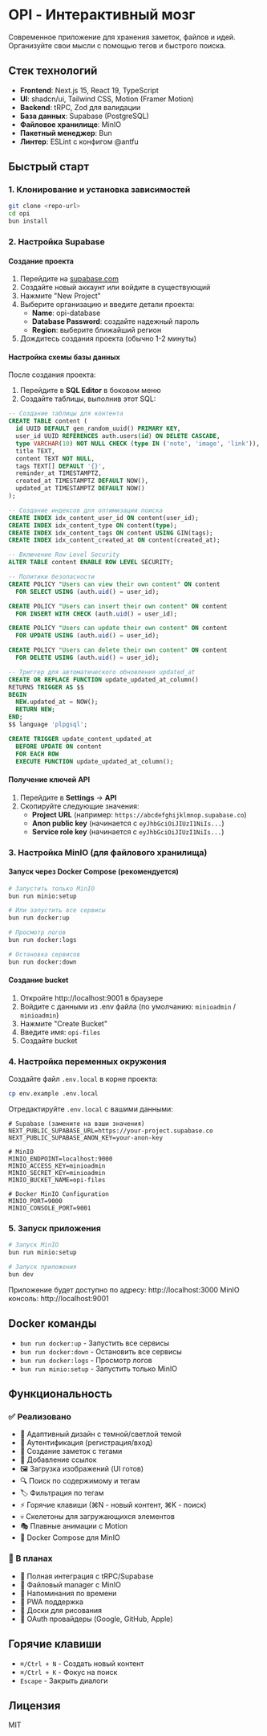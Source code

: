 # OPI - Интерактивный мозг

Современное приложение для хранения заметок, файлов и идей. Организуйте свои мысли с помощью тегов и быстрого поиска.

## Стек технологий

- **Frontend**: Next.js 15, React 19, TypeScript
- **UI**: shadcn/ui, Tailwind CSS, Motion (Framer Motion)
- **Backend**: tRPC, Zod для валидации
- **База данных**: Supabase (PostgreSQL)
- **Файловое хранилище**: MinIO
- **Пакетный менеджер**: Bun
- **Линтер**: ESLint с конфигом @antfu

## Быстрый старт

### 1. Клонирование и установка зависимостей

```bash
git clone <repo-url>
cd opi
bun install
```

### 2. Настройка Supabase

#### Создание проекта

1. Перейдите на [supabase.com](https://supabase.com)
2. Создайте новый аккаунт или войдите в существующий
3. Нажмите "New Project"
4. Выберите организацию и введите детали проекта:
   - **Name**: opi-database
   - **Database Password**: создайте надежный пароль
   - **Region**: выберите ближайший регион
5. Дождитесь создания проекта (обычно 1-2 минуты)

#### Настройка схемы базы данных

После создания проекта:

1. Перейдите в **SQL Editor** в боковом меню
2. Создайте таблицы, выполнив этот SQL:

```sql
-- Создание таблицы для контента
CREATE TABLE content (
  id UUID DEFAULT gen_random_uuid() PRIMARY KEY,
  user_id UUID REFERENCES auth.users(id) ON DELETE CASCADE,
  type VARCHAR(10) NOT NULL CHECK (type IN ('note', 'image', 'link')),
  title TEXT,
  content TEXT NOT NULL,
  tags TEXT[] DEFAULT '{}',
  reminder_at TIMESTAMPTZ,
  created_at TIMESTAMPTZ DEFAULT NOW(),
  updated_at TIMESTAMPTZ DEFAULT NOW()
);

-- Создание индексов для оптимизации поиска
CREATE INDEX idx_content_user_id ON content(user_id);
CREATE INDEX idx_content_type ON content(type);
CREATE INDEX idx_content_tags ON content USING GIN(tags);
CREATE INDEX idx_content_created_at ON content(created_at);

-- Включение Row Level Security
ALTER TABLE content ENABLE ROW LEVEL SECURITY;

-- Политики безопасности
CREATE POLICY "Users can view their own content" ON content
  FOR SELECT USING (auth.uid() = user_id);

CREATE POLICY "Users can insert their own content" ON content
  FOR INSERT WITH CHECK (auth.uid() = user_id);

CREATE POLICY "Users can update their own content" ON content
  FOR UPDATE USING (auth.uid() = user_id);

CREATE POLICY "Users can delete their own content" ON content
  FOR DELETE USING (auth.uid() = user_id);

-- Триггер для автоматического обновления updated_at
CREATE OR REPLACE FUNCTION update_updated_at_column()
RETURNS TRIGGER AS $$
BEGIN
  NEW.updated_at = NOW();
  RETURN NEW;
END;
$$ language 'plpgsql';

CREATE TRIGGER update_content_updated_at
  BEFORE UPDATE ON content
  FOR EACH ROW
  EXECUTE FUNCTION update_updated_at_column();
```

#### Получение ключей API

1. Перейдите в **Settings** → **API**
2. Скопируйте следующие значения:
   - **Project URL** (например: `https://abcdefghijklmnop.supabase.co`)
   - **Anon public key** (начинается с `eyJhbGciOiJIUzI1NiIs...`)
   - **Service role key** (начинается с `eyJhbGciOiJIUzI1NiIs...`)

### 3. Настройка MinIO (для файлового хранилища)

#### Запуск через Docker Compose (рекомендуется)

```bash
# Запустить только MinIO
bun run minio:setup

# Или запустить все сервисы
bun run docker:up

# Просмотр логов
bun run docker:logs

# Остановка сервисов
bun run docker:down
```

#### Создание bucket

1. Откройте http://localhost:9001 в браузере
2. Войдите с данными из .env файла (по умолчанию: `minioadmin` / `minioadmin`)
3. Нажмите "Create Bucket"
4. Введите имя: `opi-files`
5. Создайте bucket

### 4. Настройка переменных окружения

Создайте файл `.env.local` в корне проекта:

```bash
cp env.example .env.local
```

Отредактируйте `.env.local` с вашими данными:

```env
# Supabase (замените на ваши значения)
NEXT_PUBLIC_SUPABASE_URL=https://your-project.supabase.co
NEXT_PUBLIC_SUPABASE_ANON_KEY=your-anon-key

# MinIO
MINIO_ENDPOINT=localhost:9000
MINIO_ACCESS_KEY=minioadmin
MINIO_SECRET_KEY=minioadmin
MINIO_BUCKET_NAME=opi-files

# Docker MinIO Configuration
MINIO_PORT=9000
MINIO_CONSOLE_PORT=9001
```

### 5. Запуск приложения

```bash
# Запуск MinIO
bun run minio:setup

# Запуск приложения
bun dev
```

Приложение будет доступно по адресу: http://localhost:3000
MinIO консоль: http://localhost:9001

## Docker команды

- `bun run docker:up` - Запустить все сервисы
- `bun run docker:down` - Остановить все сервисы  
- `bun run docker:logs` - Просмотр логов
- `bun run minio:setup` - Запустить только MinIO

## Функциональность

### ✅ Реализовано

- 🎨 Адаптивный дизайн с темной/светлой темой
- 🔐 Аутентификация (регистрация/вход)
- 📝 Создание заметок с тегами
- 🔗 Добавление ссылок
- 🖼️ Загрузка изображений (UI готов)
- 🔍 Поиск по содержимому и тегам
- 🏷️ Фильтрация по тегам
- ⚡ Горячие клавиши (⌘N - новый контент, ⌘K - поиск)
- 💀 Скелетоны для загружающихся элементов
- 🎭 Плавные анимации с Motion
- 🐳 Docker Compose для MinIO

### 🚧 В планах

- 🔌 Полная интеграция с tRPC/Supabase
- 📁 Файловый manager с MinIO
- 🔔 Напоминания по времени
- 📱 PWA поддержка
- 🎨 Доски для рисования
- 🔗 OAuth провайдеры (Google, GitHub, Apple)

## Горячие клавиши

- `⌘/Ctrl + N` - Создать новый контент
- `⌘/Ctrl + K` - Фокус на поиск
- `Escape` - Закрыть диалоги

## Лицензия

MIT